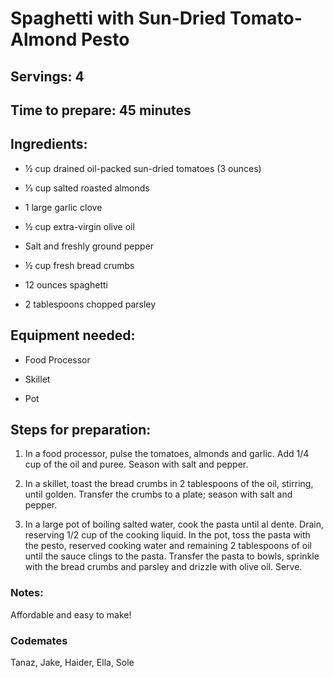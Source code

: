 # Spaghetti with Sun-Dried Tomato-Almond Pesto

## Servings: 4

## Time to prepare: 45 minutes

## Ingredients:

- ½ cup drained oil-packed sun-dried tomatoes (3 ounces)

- ⅓ cup salted roasted almonds

- 1 large garlic clove

- ½ cup extra-virgin olive oil

- Salt and freshly ground pepper

- ½ cup fresh bread crumbs

- 12 ounces spaghetti

- 2 tablespoons chopped parsley

## Equipment needed:

- Food Processor

- Skillet

- Pot

## Steps for preparation:
1. In a food processor, pulse the tomatoes, almonds and garlic. Add 1/4 cup of the oil and puree. Season with salt and pepper.

2. In a skillet, toast the bread crumbs in 2 tablespoons of the oil, stirring, until golden. Transfer the crumbs to a plate; season with salt and pepper.

3. In a large pot of boiling salted water, cook the pasta until al dente. Drain, reserving 1/2 cup of the cooking liquid. In the pot, toss the pasta with the pesto, reserved cooking water and remaining 2 tablespoons of oil until the sauce clings to the pasta. Transfer the pasta to bowls, sprinkle with the bread crumbs and parsley and drizzle with olive oil. Serve.


### Notes:
Affordable and easy to make! 


### Codemates #

Tanaz, Jake, Haider, Ella, Sole
